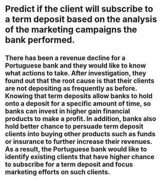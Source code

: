 # Predict if the client will subscribe to a term deposit based on the analysis of the marketing campaigns the bank performed.
## There has been a revenue decline for a Portuguese bank and they would like to know what actions to take. After investigation, they found out that the root cause is that their clients are not depositing as frequently as before. Knowing that term deposits allow banks to hold onto a deposit for a specific amount of time, so banks can invest in higher gain financial products to make a profit. In addition, banks also hold better chance to persuade term deposit clients into buying other products such as funds or insurance to further increase their revenues. As a result, the Portuguese bank would like to identify existing clients that have higher chance to subscribe for a term deposit and focus marketing efforts on such clients.
